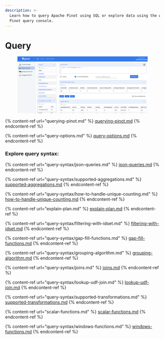 ```yaml
---
description: >-
  Learn how to query Apache Pinot using SQL or explore data using the web-based
  Pinot query console.
---
```


# Query

<figure><img src="../../.gitbook/assets/Screen Shot 2023-09-13 at 2.42.17 AM.png" alt=""><figcaption></figcaption></figure>

{% content-ref url="querying-pinot.md" %}
[querying-pinot.md](querying-pinot.md)
{% endcontent-ref %}

{% content-ref url="query-options.md" %}
[query-options.md](query-options.md)
{% endcontent-ref %}

### Explore query syntax:



{% content-ref url="query-syntax/json-queries.md" %}
[json-queries.md](query-syntax/json-queries.md)
{% endcontent-ref %}

{% content-ref url="query-syntax/supported-aggregations.md" %}
[supported-aggregations.md](query-syntax/supported-aggregations.md)
{% endcontent-ref %}

{% content-ref url="query-syntax/how-to-handle-unique-counting.md" %}
[how-to-handle-unique-counting.md](query-syntax/how-to-handle-unique-counting.md)
{% endcontent-ref %}

{% content-ref url="explain-plan.md" %}
[explain-plan.md](explain-plan.md)
{% endcontent-ref %}

{% content-ref url="query-syntax/filtering-with-idset.md" %}
[filtering-with-idset.md](query-syntax/filtering-with-idset.md)
{% endcontent-ref %}

{% content-ref url="query-syntax/gap-fill-functions.md" %}
[gap-fill-functions.md](query-syntax/gap-fill-functions.md)
{% endcontent-ref %}

{% content-ref url="query-syntax/grouping-algorithm.md" %}
[grouping-algorithm.md](query-syntax/grouping-algorithm.md)
{% endcontent-ref %}

{% content-ref url="query-syntax/joins.md" %}
[joins.md](query-syntax/joins.md)
{% endcontent-ref %}

{% content-ref url="query-syntax/lookup-udf-join.md" %}
[lookup-udf-join.md](query-syntax/lookup-udf-join.md)
{% endcontent-ref %}

{% content-ref url="query-syntax/supported-transformations.md" %}
[supported-transformations.md](query-syntax/supported-transformations.md)
{% endcontent-ref %}

{% content-ref url="scalar-functions.md" %}
[scalar-functions.md](scalar-functions.md)
{% endcontent-ref %}

{% content-ref url="query-syntax/windows-functions.md" %}
[windows-functions.md](query-syntax/windows-functions.md)
{% endcontent-ref %}

